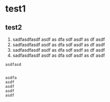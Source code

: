# test1
## test2
1. sadfasdfasdf asdf as dfa sdf asdf as df asdf
1. sadfasdfasdf asdf as dfa sdf asdf as df asdf
1. sadfasdfasdf asdf as dfa sdf asdf as df asdf
1. sadfasdfasdf asdf as dfa sdf asdf as df asdf

`asdfasd`

```asdfasd

asdfa
asdf
asdf
asdf
asdf
```

